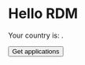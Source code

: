 # Hello RDM

Your country is: <span class="country"></span>.

<!-- markdownlint-disable MD033 -->
<form id="getapps" action="/.netlify/functions/read-sheet2?type=country" method="GET">
  <p><button type="submit">Get <span class="country"></span> applications</button></p>
</form>

<div id="table"></div>

<template id="modal">
  <div id="modalContainer">
    <div class="modal-background" onclick="closeModal"></div>
    <div class="modal" role="dialog" aria-modal="true" >
      <form id="editrow" >
        <div>
          <label><input type="radio" id="pending" name="status" value="pending" required>pending</label>
          <label><input type="radio" id="accepted" name="status" value="accepted" required>accepted</label>
          <label><input type="radio" id="rejected" name="status" value="rejeted" required>rejected</label>
          <label>Evaluation:<br/> <textarea name="evaluation" required></textarea></label>
        </div>
        <div>
          <button type="submit">OK</button>
        </div>
      </form>
      <button autofocus onclick="closeModal()">Cancel</button>
    </div>
  </div>
</template>

<style>
table {
  border-collapse: collapse;
}

td, th {
  border: 1px solid #999;
  padding: 0.5rem;
  text-align: left;
}

th:nth-child(7),
td:nth-child(7) {
  display: none;
}

.modal-background {
  position: fixed;
  top: 0;
  left: 0;
  width: 100%;
  height: 100%;
  background: rgba(0,0,0,0.3);
}

.modal {
  position: absolute;
  left: 50%;
  top: 50%;
  width: calc(100vw - 4em);
  max-width: 32em;
  max-height: calc(100vh - 4em);
  overflow: auto;
  transform: translate(-50%,-50%);
  padding: 1em;
  border-radius: 0.2em;
  background: white;
}

</style>

<script defer>
async function callFunctionWithAuth(url) {
  const token = netlifyIdentity.currentUser().token.access_token
  const response = await fetch(url, {
    method: "GET", // *GET, POST, PUT, DELETE, etc.
    headers: {
      Authorization: `Bearer ${token}`,
    },
  })
  return response.json() // parses JSON response into native JavaScript objects
}

function closeModal()
{
  window.removeEventListener("keydown", onKeydown)
  const modal = document.querySelector('#modalContainer')
  modal.parentNode.removeChild(modal)
}

function onKeydown(e) {
  if (e.key === 'Escape') {
    closeModal();
    return;
  }

  if (e.key === 'Tab') {
    // trap focus
    const modal = document.querySelector(`[role="dialog"]`)
    const nodes = modal.querySelectorAll('*');
    const tabbable = Array.from(nodes).filter(n => n.tabIndex >= 0);

    let index = tabbable.indexOf(document.activeElement);
    if (index === -1 && e.shiftKey) index = 0;

    index += tabbable.length + (e.shiftKey ? -1 : 1);
    index %= tabbable.length;

    tabbable[index].focus();
    e.preventDefault();
  }
};

let g_rows = []

function editRow(row) {

  rowData = g_rows.filter((r) => r[0] == row)

  function completeEdit(event) {
    const  data = new FormData(form)
    var output = ""
    for (const entry of data) {
      output = output + entry[0] + "=" + entry[1] + "\r";
    }
    event.preventDefault();


    alert(output)
    closeModal()
  }

  const template = document.querySelector('#modal');
  const clone = template.content.cloneNode(true);
  const autofocus = clone.querySelector("[autofocus]");
  const form = clone.querySelector("#editrow");
  form.addEventListener("submit", completeEdit, false)

  autofocus.focus()
  window.addEventListener("keydown", onKeydown)

  const body = document.querySelector("body");
  body.appendChild(clone)

 }

function hyperlink(cell) {
  const tuple = cell.split(',')
  return `<a href="${tuple[0]}">${tuple[1]}</a>`
  }

function renderRow(row, isHeader) {
  const cells = row.map((c,i) => isHeader ? `<th>${c}</th>` : `<td>${i==4 && c.includes(',') ? hyperlink(c) : c}</td>`)
  const editBtnCell = isHeader ? '<th></th>' : `<td><button onclick="editRow(${row[0]})">edit</button></td>`
  return `<tr data-row="${row[0]}">${cells.join('')}${editBtnCell}</tr>`
}

function renderTable(data) {
  const rows = data.map((r, i) => renderRow(r, i == 0))
  return `<table>\r\n${rows.join('\r\n')}\r\n</table>`
}

function getApps(endPoint, where) {
  event.preventDefault()
  callFunctionWithAuth(endPoint).then(({ rows }) => {
    const div = document.querySelector(where)
    const html = renderTable(rows)
    g_rows = rows // for now we keep the data in memory
    div.innerHTML = html
  })
}

function mkAppsHandler(where) {
  return (e) => {
    const uri = event.target.action
    getApps(uri, where)
  }
}

function initPage() {
  const form = document.querySelector("#getapps")
  form.onsubmit = mkAppsHandler("#table")

  window.addEventListener("load", onLoad, { once: true })
  function onLoad() {
    const country = netlifyIdentity.currentUser().app_metadata.country
    const countryElems = document.querySelectorAll(".country")
    countryElems.forEach((e) => {
      e.textContent = country
    })
  }
}

initPage()

</script>
